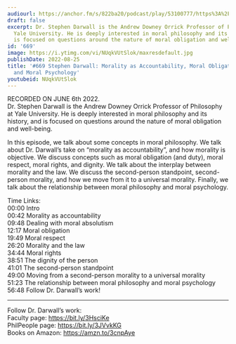 ```yaml
---
audiourl: https://anchor.fm/s/822ba20/podcast/play/53100777/https%3A%2F%2Fd3ctxlq1ktw2nl.cloudfront.net%2Fstaging%2F2022-5-6%2Fbafb1673-0dfb-e3af-ecc4-e123fe8b7b45.m4a
draft: false
excerpt: Dr. Stephen Darwall is the Andrew Downey Orrick Professor of Philosophy at
  Yale University. He is deeply interested in moral philosophy and its history, and
  is focused on questions around the nature of moral obligation and well-being.
id: '669'
image: https://i.ytimg.com/vi/NUqkVUtSlok/maxresdefault.jpg
publishDate: 2022-08-25
title: '#669 Stephen Darwall: Morality as Accountability, Moral Obligation, Rights,
  and Moral Psychology'
youtubeid: NUqkVUtSlok
---
```

<div class="timelinks">

RECORDED ON JUNE 6th 2022.  
Dr. Stephen Darwall is the Andrew Downey Orrick Professor of Philosophy at Yale University. He is deeply interested in moral philosophy and its history, and is focused on questions around the nature of moral obligation and well-being.

In this episode, we talk about some concepts in moral philosophy. We talk about Dr. Darwall’s take on “morality as accountability”, and how morality is objective. We discuss concepts such as moral obligation (and duty), moral respect, moral rights, and dignity. We talk about the interplay between morality and the law. We discuss the second-person standpoint, second-person morality, and how we move from it to a universal morality. Finally, we talk about the relationship between moral philosophy and moral psychology.

Time Links:  
<time>00:00</time> Intro  
<time>00:42</time> Morality as accountability  
<time>09:48</time> Dealing with moral absolutism  
<time>12:17</time> Moral obligation  
<time>19:49</time> Moral respect  
<time>26:20</time> Morality and the law  
<time>34:44</time> Moral rights  
<time>38:51</time> The dignity of the person  
<time>41:01</time> The second-person standpoint  
<time>49:00</time> Moving from a second-person morality to a universal morality  
<time>51:23</time> The relationship between moral philosophy and moral psychology  
<time>56:48</time> Follow Dr. Darwall’s work!

---

Follow Dr. Darwall’s work:  
Faculty page: https://bit.ly/3HsciKe  
PhilPeople page: https://bit.ly/3JVvkKG  
Books on Amazon: https://amzn.to/3cnpAye
</div>

